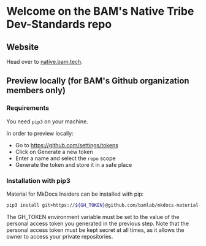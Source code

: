 # Welcome on the BAM's Native Tribe Dev-Standards repo

## Website

Head over to [native.bam.tech](https://native.bam.tech).

## Preview locally (for BAM's Github organization members only)

### Requirements

You need `pip3` on your machine.

In order to preview locally:

- Go to https://github.com/settings/tokens
- Click on Generate a new token
- Enter a name and select the `repo` scope
- Generate the token and store it in a safe place

### Installation with pip3

Material for MkDocs Insiders can be installed with pip:

```sh
pip3 install git+https://${GH_TOKEN}@github.com/bamlab/mkdocs-material-insiders.git
```

The GH_TOKEN environment variable must be set to the value of the personal access token you generated in the previous step. Note that the personal access token must be kept secret at all times, as it allows the owner to access your private repositories.
